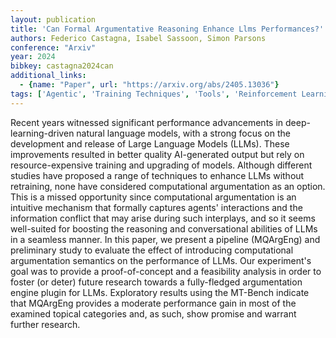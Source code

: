 ```yaml
---
layout: publication
title: 'Can Formal Argumentative Reasoning Enhance Llms Performances?'
authors: Federico Castagna, Isabel Sassoon, Simon Parsons
conference: "Arxiv"
year: 2024
bibkey: castagna2024can
additional_links:
  - {name: "Paper", url: "https://arxiv.org/abs/2405.13036"}
tags: ['Agentic', 'Training Techniques', 'Tools', 'Reinforcement Learning', 'Fine-Tuning']
---
```

Recent years witnessed significant performance advancements in
deep-learning-driven natural language models, with a strong focus on the
development and release of Large Language Models (LLMs). These improvements
resulted in better quality AI-generated output but rely on resource-expensive
training and upgrading of models. Although different studies have proposed a
range of techniques to enhance LLMs without retraining, none have considered
computational argumentation as an option. This is a missed opportunity since
computational argumentation is an intuitive mechanism that formally captures
agents' interactions and the information conflict that may arise during such
interplays, and so it seems well-suited for boosting the reasoning and
conversational abilities of LLMs in a seamless manner. In this paper, we
present a pipeline (MQArgEng) and preliminary study to evaluate the effect of
introducing computational argumentation semantics on the performance of LLMs.
Our experiment's goal was to provide a proof-of-concept and a feasibility
analysis in order to foster (or deter) future research towards a fully-fledged
argumentation engine plugin for LLMs. Exploratory results using the MT-Bench
indicate that MQArgEng provides a moderate performance gain in most of the
examined topical categories and, as such, show promise and warrant further
research.
